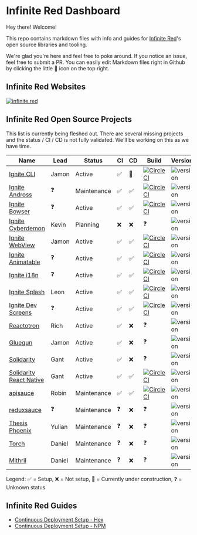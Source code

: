 # Infinite Red Dashboard

Hey there! Welcome!

This repo contains markdown files with info and guides for [Infinite Red](https://infinite.red)'s open source libraries and tooling.

We're glad you're here and feel free to poke around. If you notice an issue, feel free to submit a PR. You can easily edit Markdown files right in Github by clicking the little :pencil: icon on the top right.

## Infinite Red Websites

[![infinite.red](https://img.shields.io/website-up-down-green-red/https/infinite.red.svg?label=infinite.red)](https://infinite.red)

## Infinite Red Open Source Projects

This list is currently being fleshed out. There are several missing projects and the status / CI / CD is not fully validated. We'll be working on this as we have time.

<table>
<thead>
  <tr>
    <th>Name</th>
    <th>Lead</th>
    <th>Status</th>
    <th>CI</th>
    <th>CD</th>
    <th>Build</th>
    <th>Version</th>
  </tr>
</thead>
<tbody>
  <tr>
    <td><a href="https://github.com/infinitered/ignite">Ignite CLI</a></td>
    <td>Jamon</td>
    <td>Active</td>
    <td>✅</td>
    <td>🚧</td>
    <td>
      <a href="https://circleci.com/gh/infinitered/ignite">
        <img alt="CircleCI" src="https://circleci.com/gh/infinitered/ignite.svg?style=svg" />
      </a>
    </td>
    <td><img alt="version" src="https://img.shields.io/npm/v/ignite-cli.svg" /></td>
  </tr>
  <tr>
    <td><a href="https://github.com/infinitered/ignite-ir-boilerplate-andross">Ignite Andross</a></td>
    <td>❓</td>
    <td>Maintenance</td>
    <td>✅</td>
    <td>✅</td>
    <td>
      <a href="https://circleci.com/gh/infinitered/ignite-ir-boilerplate-andross">
        <img alt="CircleCI" src="https://circleci.com/gh/infinitered/ignite-ir-boilerplate-andross.svg?style=svg" />
      </a>
    </td>
    <td><img alt="version" src="https://img.shields.io/npm/v/ignite-ir-boilerplate-andross.svg" /></td>
  </tr>
  <tr>
    <td><a href="https://github.com/infinitered/ignite-ir-boilerplate-bowser">Ignite Bowser</a></td>
    <td>❓</td>
    <td>Active</td>
    <td>✅</td>
    <td>✅</td>
    <td>
      <a href="https://circleci.com/gh/infinitered/ignite-ir-boilerplate-bowser">
        <img alt="CircleCI" src="https://circleci.com/gh/infinitered/ignite-ir-boilerplate-bowser.svg?style=svg" />
      </a>
    </td>
    <td><img alt="version" src="https://img.shields.io/npm/v/ignite-ir-boilerplate-bowser.svg" /></td>
  </tr>
  <tr>
    <td><a href="https://github.com/infinitered/ignite-ir-boilerplate-cyberdemon">Ignite Cyberdemon</a></td>
    <td>Kevin</td>
    <td>Planning</td>
    <td>❌</td>
    <td>❌</td>
    <td>❓</td>
    <td><img alt="version" src="https://img.shields.io/npm/v/ignite-ir-boilerplate-cyberdemon.svg" /></td>
  </tr>
  <tr>
    <td><a href="https://github.com/infinitered/ignite-webview">Ignite WebView</a></td>
    <td>Jamon</td>
    <td>Active</td>
    <td>✅</td>
    <td>✅</td>
    <td>
      <a href="https://circleci.com/gh/infinitered/ignite-webview">
        <img alt="CircleCI" src="https://circleci.com/gh/infinitered/ignite-webview.svg?style=svg" />
      </a>
    </td>
    <td><img alt="version" src="https://img.shields.io/npm/v/ignite-webview.svg" /></td>
  </tr>
  <tr>
    <td><a href="https://github.com/infinitered/ignite-animatable">Ignite Animatable</a></td>
    <td>❓</td>
    <td>Active</td>
    <td>✅</td>
    <td>✅</td>
    <td>
      <a href="https://circleci.com/gh/infinitered/ignite-animatable">
        <img alt="CircleCI" src="https://circleci.com/gh/infinitered/ignite-animatable.svg?style=svg" />
      </a>
    </td>
    <td><img alt="version" src="https://img.shields.io/npm/v/ignite-animatable.svg" /></td>
  </tr>
  <tr>
    <td><a href="https://github.com/infinitered/ignite-i18n">Ignite i18n</a></td>
    <td>❓</td>
    <td>Active</td>
    <td>✅</td>
    <td>✅</td>
    <td>
      <a href="https://circleci.com/gh/infinitered/ignite-i18n">
        <img alt="CircleCI" src="https://circleci.com/gh/infinitered/ignite-i18n.svg?style=svg" />
      </a>
    </td>
    <td><img alt="version" src="https://img.shields.io/npm/v/ignite-i18n.svg" /></td>
  </tr>
  <tr>
    <td><a href="https://github.com/infinitered/ignite-splash">Ignite Splash</a></td>
    <td>Leon</td>
    <td>Active</td>
    <td>✅</td>
    <td>✅</td>
    <td>
      <a href="https://circleci.com/gh/infinitered/ignite-splash">
        <img alt="CircleCI" src="https://circleci.com/gh/infinitered/ignite-splash.svg?style=svg" />
      </a>
    </td>
    <td><img alt="version" src="https://img.shields.io/npm/v/ignite-splash.svg" /></td>
  </tr>
  <tr>
    <td><a href="https://github.com/infinitered/ignite-dev-screens">Ignite Dev Screens</a></td>
    <td>❓</td>
    <td>Active</td>
    <td>✅</td>
    <td>✅</td>
    <td>
      <a href="https://circleci.com/gh/infinitered/ignite-dev-screens">
        <img alt="CircleCI" src="https://circleci.com/gh/infinitered/ignite-dev-screens.svg?style=svg" />
      </a>
    </td>
    <td><img alt="version" src="https://img.shields.io/npm/v/ignite-dev-screens.svg" /></td>
  </tr>
  <tr>
    <td><a href="https://github.com/infinitered/reactotron">Reactotron</a></td>
    <td>Rich</td>
    <td>Active</td>
    <td>✅</td>
    <td>❌</td>
    <td>❓</td>
    <td><img alt="version" src="https://img.shields.io/npm/v/reactotron.svg" /></td>
  </tr>
  <tr>
    <td><a href="https://github.com/infinitered/gluegun">Gluegun</a></td>
    <td>Jamon</td>
    <td>Active</td>
    <td>✅</td>
    <td>❌</td>
    <td>❓</td>
    <td><img alt="version" src="https://img.shields.io/npm/v/gluegun.svg" /></td>
  </tr>
  <tr>
    <td><a href="https://github.com/infinitered/solidarity">Solidarity</a></td>
    <td>Gant</td>
    <td>Active</td>
    <td>✅</td>
    <td>❌</td>
    <td>❓</td>
    <td><img alt="version" src="https://img.shields.io/npm/v/solidarity.svg" /></td>
  </tr>
  <tr>
    <td><a href="https://github.com/infinitered/solidarity-react-native">Solidarity React Native</a></td>
    <td>Gant</td>
    <td>Active</td>
    <td>✅</td>
    <td>✅</td>
    <td>
      <a href="https://circleci.com/gh/infinitered/solidarity-react-native">
        <img alt="CircleCI" src="https://circleci.com/gh/infinitered/solidarity-react-native.svg?style=svg" />
      </a>
    </td>
    <td><img alt="version" src="https://img.shields.io/npm/v/solidarity-react-native.svg" /></td>
  </tr>
  <tr>
    <td><a href="https://github.com/infinitered/apisauce">apisauce</a></td>
    <td>Robin</td>
    <td>Maintenance</td>
    <td>✅</td>
    <td>✅</td>
    <td>
      <a href="https://circleci.com/gh/infinitered/apisauce">
        <img alt="CircleCI" src="https://circleci.com/gh/infinitered/apisauce.svg?style=svg" />
      </a>
    </td>
    <td><img alt="version" src="https://img.shields.io/npm/v/apisauce.svg" /></td>
  </tr>
  <tr>
    <td><a href="https://github.com/infinitered/reduxsauce">reduxsauce</a></td>
    <td>❓</td>
    <td>Maintenance</td>
    <td>❓</td>
    <td>❌</td>
    <td>❓</td>
    <td><img alt="version" src="https://img.shields.io/npm/v/reduxsauce.svg" /></td>
  </tr>
  <tr>
    <td><a href="https://github.com/infinitered/thesis-phoenix">Thesis Phoenix</a></td>
    <td>Yulian</td>
    <td>Maintenance</td>
    <td>❓</td>
    <td>❌</td>
    <td>❓</td>
    <td><img alt="version" src="https://img.shields.io/hexpm/v/thesis.svg" /></td>
  </tr>
  <tr>
    <td><a href="https://github.com/infinitered/torch">Torch</a></td>
    <td>Daniel</td>
    <td>Maintenance</td>
    <td>❓</td>
    <td>❌</td>
    <td>❓</td>
    <td><img alt="version" src="https://img.shields.io/hexpm/v/torch.svg" /></td>
  </tr>
  <tr>
    <td><a href="https://github.com/infinitered/mithril">Mithril</a></td>
    <td>Daniel</td>
    <td>Maintenance</td>
    <td>❓</td>
    <td>❌</td>
    <td>❓</td>
    <td><img alt="version" src="https://img.shields.io/hexpm/v/mithril.svg" /></td>
  </tr>
</tbody>
</table>

Legend: ✅ = Setup, ❌ = Not setup, 🚧 = Currently under construction, ❓ = Unknown status

## Infinite Red Guides

- [Continuous Deployment Setup - Hex](./Continuous-Deployment-Setup-Hex.md)
- [Continuous Deployment Setup - NPM](./Continuous-Deployment-Setup-NPM.md)
